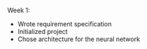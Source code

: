 Week 1:
- Wrote requirement specification
- Initialized project
- Chose architecture for the neural network
